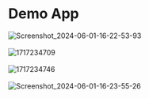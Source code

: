 # Demo App
![Screenshot_2024-06-01-16-22-53-93](https://github.com/cryzepy/android---kotlin---aplikasi-tebak-kata/assets/91277901/e02975d4-c67f-424d-8730-19c9bc4f382b)
</br></br>
![1717234709](https://github.com/cryzepy/android---kotlin---aplikasi-tebak-kata/assets/91277901/1e841c59-8519-4ddc-83b3-0909cf55dc5a)
</br></br>
![1717234746](https://github.com/cryzepy/android---kotlin---aplikasi-tebak-kata/assets/91277901/61a4ccb7-85c0-45ae-99c1-b1ce517e8d3e)
</br></br>
![Screenshot_2024-06-01-16-23-55-26](https://github.com/cryzepy/android---kotlin---aplikasi-tebak-kata/assets/91277901/8e8adc3d-80db-4486-97b2-14dc7bad3acc)
